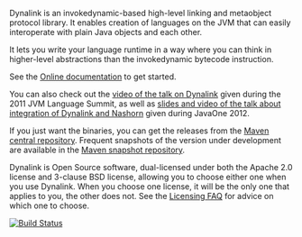 Dynalink is an invokedynamic-based high-level linking and metaobject 
protocol library. It enables creation of languages on the JVM that can 
easily interoperate with plain Java objects and each other.

It lets you write your language runtime in a way where you can think in
higher-level abstractions than the invokedynamic bytecode instruction.

See the [Online documentation](https://github.com/szegedi/dynalink/wiki) to 
get started.

You can also check out the [video of the talk on Dynalink](http://medianetwork.oracle.com/video/player/1113272541001)
given during the 2011 JVM Language Summit, as well as 
[slides and video of the talk about integration of Dynalink and Nashorn](https://oracleus.activeevents.com/connect/sessionDetail.ww?SESSION_ID=5251)
given during JavaOne 2012.

If you just want the binaries, you can get the releases from the 
[Maven central repository](http://search.maven.org/#browse%7C-362742625). 
Frequent snapshots of the version under development are available in the [
Maven snapshot repository](https://oss.sonatype.org/content/repositories/snapshots/org/dynalang/dynalink).

Dynalink is Open Source software, dual-licensed under both the Apache 2.0
license and 3-clause BSD license, allowing you to choose either one when you
use Dynalink. When you choose one license, it will be the only one that
applies to you, the other does not. See the [Licensing FAQ](https://github.com/szegedi/dynalink/wiki/Licensing-FAQ)
for advice on which one to choose.

[![Build Status](https://secure.travis-ci.org/szegedi/dynalink.png)](http://travis-ci.org/szegedi/dynalink)
